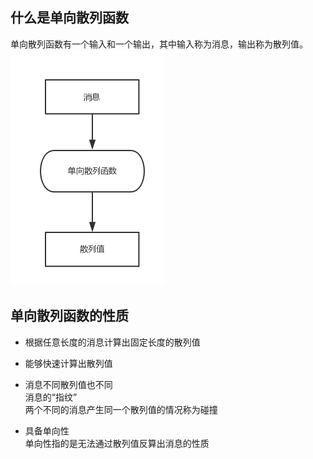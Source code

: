 ## 什么是单向散列函数
单向散列函数有一个输入和一个输出，其中输入称为消息，输出称为散列值。
![单向散列函数](picture/单向散列函数.jpg)

## 单向散列函数的性质
* 根据任意长度的消息计算出固定长度的散列值

* 能够快速计算出散列值

* 消息不同散列值也不同  
  消息的“指纹”  
  两个不同的消息产生同一个散列值的情况称为碰撞
  
* 具备单向性  
  单向性指的是无法通过散列值反算出消息的性质

